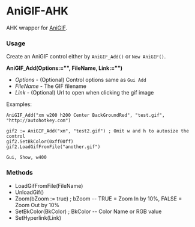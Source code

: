 # AniGIF-AHK
AHK wrapper for [AniGIF](https://www.codeproject.com/Articles/16970/AniGIF-a-simple-animated-GIF-custom-control).

### Usage
Create an AniGIF control either by `AniGIF_Add()` or `New AniGIF()`.

**AniGIF_Add(Options:="", FileName, Link:="")**
- *Options* - (Optional) Control options same as `Gui Add`
- *FileName* - The GIF filename
- *Link* - (Optional) Url to open when clicking the gif image

Examples:

```AutoHotkey
AniGIF_Add("xm w200 h200 Center BackGroundRed", "test.gif", "http://autohotkey.com")

gif2 := AniGIF_Add("xm", "test2.gif") ; Omit w and h to autosize the control
gif2.SetBkColor(0xff00ff)
gif2.LoadGifFromFile("another.gif")

Gui, Show, w400
```

### Methods
- LoadGifFromFile(FileName)
- UnloadGif()
- Zoom(bZoom := true) ; bZoom -- TRUE = Zoom In by 10%, FALSE = Zoom Out by 10%
- SetBkColor(BkColor) ; BkColor -- Color Name or RGB value
- SetHyperlink(Link)
